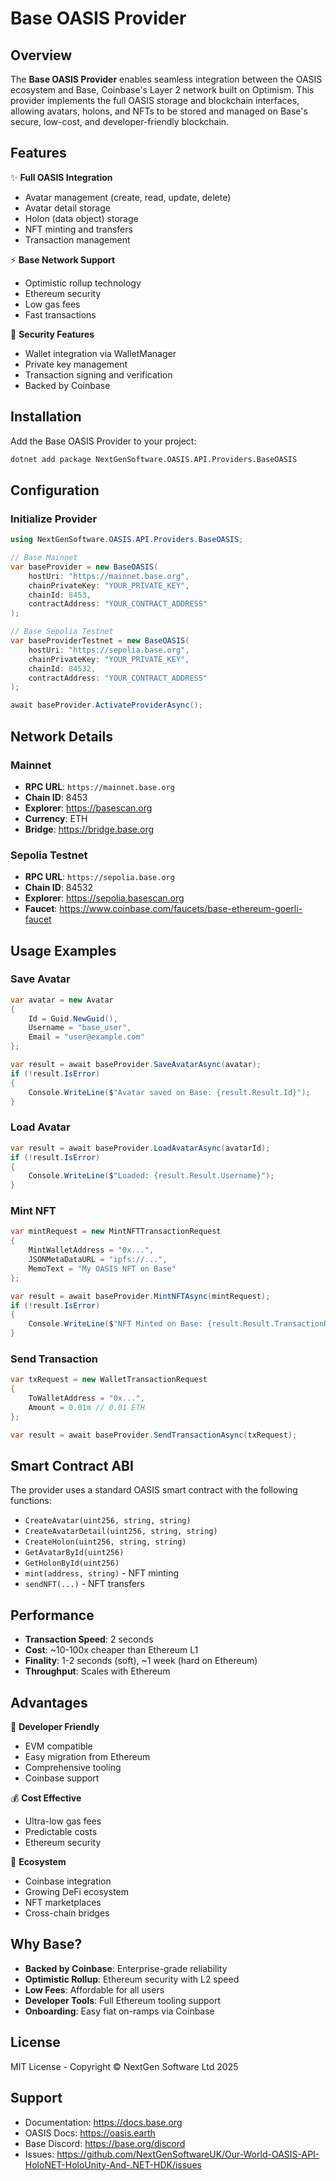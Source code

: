 # Base OASIS Provider

## Overview
The **Base OASIS Provider** enables seamless integration between the OASIS ecosystem and Base, Coinbase's Layer 2 network built on Optimism. This provider implements the full OASIS storage and blockchain interfaces, allowing avatars, holons, and NFTs to be stored and managed on Base's secure, low-cost, and developer-friendly blockchain.

## Features

✨ **Full OASIS Integration**
- Avatar management (create, read, update, delete)
- Avatar detail storage
- Holon (data object) storage
- NFT minting and transfers
- Transaction management

⚡ **Base Network Support**
- Optimistic rollup technology
- Ethereum security
- Low gas fees
- Fast transactions

🔐 **Security Features**
- Wallet integration via WalletManager
- Private key management
- Transaction signing and verification
- Backed by Coinbase

## Installation

Add the Base OASIS Provider to your project:

```bash
dotnet add package NextGenSoftware.OASIS.API.Providers.BaseOASIS
```

## Configuration

### Initialize Provider

```csharp
using NextGenSoftware.OASIS.API.Providers.BaseOASIS;

// Base Mainnet
var baseProvider = new BaseOASIS(
    hostUri: "https://mainnet.base.org",
    chainPrivateKey: "YOUR_PRIVATE_KEY",
    chainId: 8453,
    contractAddress: "YOUR_CONTRACT_ADDRESS"
);

// Base Sepolia Testnet
var baseProviderTestnet = new BaseOASIS(
    hostUri: "https://sepolia.base.org",
    chainPrivateKey: "YOUR_PRIVATE_KEY",
    chainId: 84532,
    contractAddress: "YOUR_CONTRACT_ADDRESS"
);

await baseProvider.ActivateProviderAsync();
```

## Network Details

### Mainnet
- **RPC URL**: `https://mainnet.base.org`
- **Chain ID**: 8453
- **Explorer**: https://basescan.org
- **Currency**: ETH
- **Bridge**: https://bridge.base.org

### Sepolia Testnet
- **RPC URL**: `https://sepolia.base.org`
- **Chain ID**: 84532
- **Explorer**: https://sepolia.basescan.org
- **Faucet**: https://www.coinbase.com/faucets/base-ethereum-goerli-faucet

## Usage Examples

### Save Avatar
```csharp
var avatar = new Avatar
{
    Id = Guid.NewGuid(),
    Username = "base_user",
    Email = "user@example.com"
};

var result = await baseProvider.SaveAvatarAsync(avatar);
if (!result.IsError)
{
    Console.WriteLine($"Avatar saved on Base: {result.Result.Id}");
}
```

### Load Avatar
```csharp
var result = await baseProvider.LoadAvatarAsync(avatarId);
if (!result.IsError)
{
    Console.WriteLine($"Loaded: {result.Result.Username}");
}
```

### Mint NFT
```csharp
var mintRequest = new MintNFTTransactionRequest
{
    MintWalletAddress = "0x...",
    JSONMetaDataURL = "ipfs://...",
    MemoText = "My OASIS NFT on Base"
};

var result = await baseProvider.MintNFTAsync(mintRequest);
if (!result.IsError)
{
    Console.WriteLine($"NFT Minted on Base: {result.Result.TransactionResult}");
}
```

### Send Transaction
```csharp
var txRequest = new WalletTransactionRequest
{
    ToWalletAddress = "0x...",
    Amount = 0.01m // 0.01 ETH
};

var result = await baseProvider.SendTransactionAsync(txRequest);
```

## Smart Contract ABI

The provider uses a standard OASIS smart contract with the following functions:
- `CreateAvatar(uint256, string, string)`
- `CreateAvatarDetail(uint256, string, string)`
- `CreateHolon(uint256, string, string)`
- `GetAvatarById(uint256)`
- `GetHolonById(uint256)`
- `mint(address, string)` - NFT minting
- `sendNFT(...)` - NFT transfers

## Performance

- **Transaction Speed**: 2 seconds
- **Cost**: ~10-100x cheaper than Ethereum L1
- **Finality**: 1-2 seconds (soft), ~1 week (hard on Ethereum)
- **Throughput**: Scales with Ethereum

## Advantages

🚀 **Developer Friendly**
- EVM compatible
- Easy migration from Ethereum
- Comprehensive tooling
- Coinbase support

💰 **Cost Effective**
- Ultra-low gas fees
- Predictable costs
- Ethereum security

🔗 **Ecosystem**
- Coinbase integration
- Growing DeFi ecosystem
- NFT marketplaces
- Cross-chain bridges

## Why Base?

- **Backed by Coinbase**: Enterprise-grade reliability
- **Optimistic Rollup**: Ethereum security with L2 speed
- **Low Fees**: Affordable for all users
- **Developer Tools**: Full Ethereum tooling support
- **Onboarding**: Easy fiat on-ramps via Coinbase

## License
MIT License - Copyright © NextGen Software Ltd 2025

## Support
- Documentation: https://docs.base.org
- OASIS Docs: https://oasis.earth
- Base Discord: https://base.org/discord
- Issues: https://github.com/NextGenSoftwareUK/Our-World-OASIS-API-HoloNET-HoloUnity-And-.NET-HDK/issues

